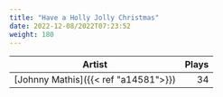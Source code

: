 ```yaml
---
title: "Have a Holly Jolly Christmas"
date: 2022-12-08/2022T07:23:52
weight: 180
---
```




 Artist | Plays 
----- | -----:
[Johnny Mathis]({{< ref "a14581">}}) | 34
